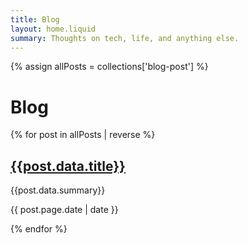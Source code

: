 ```yaml
---
title: Blog
layout: home.liquid
summary: Thoughts on tech, life, and anything else.
---
```


{% assign allPosts = collections['blog-post'] %}

# Blog

{% for post in allPosts | reverse %}

## [{{post.data.title}}]({{post.page.url}})

{{post.data.summary}}

{{ post.page.date | date }}

{% endfor %}
